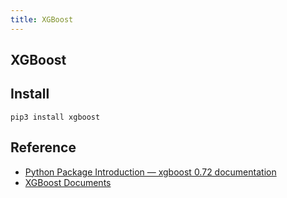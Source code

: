 ```yaml
---
title: XGBoost
---
```


## XGBoost

## Install

```
pip3 install xgboost
```

## Reference
* [Python Package Introduction — xgboost 0.72 documentation](https://xgboost.readthedocs.io/en/latest/python/python_intro.html)
* [XGBoost Documents](https://xgboost.readthedocs.io/en/latest/)
